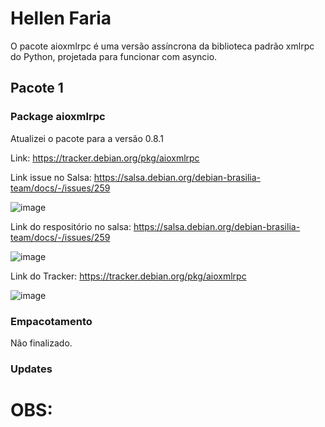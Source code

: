# Hellen Faria

O pacote aioxmlrpc é uma versão assíncrona da biblioteca padrão xmlrpc do Python, projetada para funcionar com asyncio. 

## Pacote 1
### Package aioxmlrpc
Atualizei o pacote para a versão  0.8.1

Link: https://tracker.debian.org/pkg/aioxmlrpc

Link issue no Salsa: https://salsa.debian.org/debian-brasilia-team/docs/-/issues/259

![image](https://github.com/user-attachments/assets/c16545eb-11c1-4203-aaa9-a6d003c7f822)

Link do respositório no salsa:
https://salsa.debian.org/debian-brasilia-team/docs/-/issues/259

![image](https://github.com/user-attachments/assets/88d35aab-b5da-4364-b9ee-3d4e44a91845)

Link do Tracker: https://tracker.debian.org/pkg/aioxmlrpc

![image](https://github.com/user-attachments/assets/3e067c2c-a451-45ee-b6a1-74a6a4b21e6d)


### Empacotamento

Não finalizado.

### Updates



# OBS: 
